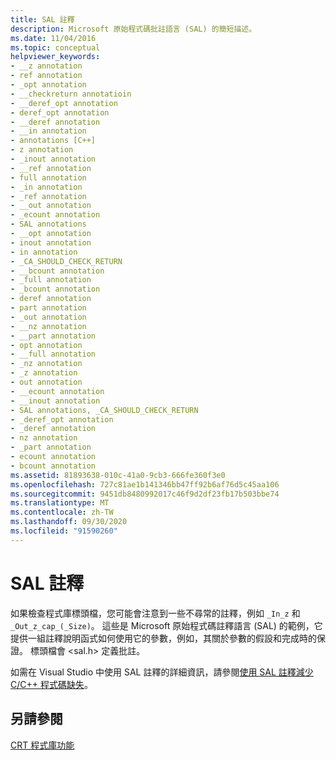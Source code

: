 ```yaml
---
title: SAL 註釋
description: Microsoft 原始程式碼批註語言 (SAL) 的簡短描述。
ms.date: 11/04/2016
ms.topic: conceptual
helpviewer_keywords:
- __z annotation
- ref annotation
- _opt annotation
- __checkreturn annotatioin
- __deref_opt annotation
- deref_opt annotation
- __deref annotation
- __in annotation
- annotations [C++]
- z annotation
- _inout annotation
- __ref annotation
- full annotation
- _in annotation
- _ref annotation
- __out annotation
- _ecount annotation
- SAL annotations
- __opt annotation
- inout annotation
- in annotation
- _CA_SHOULD_CHECK_RETURN
- __bcount annotation
- _full annotation
- _bcount annotation
- deref annotation
- part annotation
- _out annotation
- __nz annotation
- __part annotation
- opt annotation
- __full annotation
- _nz annotation
- _z annotation
- out annotation
- __ecount annotation
- __inout annotation
- SAL annotations, _CA_SHOULD_CHECK_RETURN
- _deref_opt annotation
- _deref annotation
- nz annotation
- _part annotation
- ecount annotation
- bcount annotation
ms.assetid: 81893638-010c-41a0-9cb3-666fe360f3e0
ms.openlocfilehash: 727c81ae1b141346bb47ff92b6af76d5c45aa106
ms.sourcegitcommit: 9451db8480992017c46f9d2df23fb17b503bbe74
ms.translationtype: MT
ms.contentlocale: zh-TW
ms.lasthandoff: 09/30/2020
ms.locfileid: "91590260"
---
```

# <a name="sal-annotations"></a>SAL 註釋

如果檢查程式庫標頭檔，您可能會注意到一些不尋常的註釋，例如 `_In_z` 和 `_Out_z_cap_(_Size)`。 這些是 Microsoft 原始程式碼註釋語言 (SAL) 的範例，它提供一組註釋說明函式如何使用它的參數，例如，其關於參數的假設和完成時的保證。 標頭檔會 \<sal.h> 定義批註。

如需在 Visual Studio 中使用 SAL 註釋的詳細資訊，請參閱[使用 SAL 註釋減少 C/C++ 程式碼缺失](../code-quality/using-sal-annotations-to-reduce-c-cpp-code-defects.md)。

## <a name="see-also"></a>另請參閱

[CRT 程式庫功能](../c-runtime-library/crt-library-features.md)
